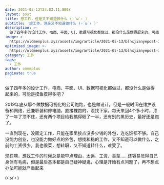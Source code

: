 ```yaml
---
date: 2021-05-12T23:03:11.000Z
layout: post
title: 想工作，但是又不知道做什么 (›´ω`‹ )
subtitle: '想工作，但是又不知道做什么 (›´ω`‹ )'
description: >-
  ‍做了四年多的设计工作，电商、平面、UI、数据可视化都做过，都没什么是做得起来的，可能是摸鱼摸得多吧？
image: >-
  https://oldmenplus.xyz/assets/img/article/2021-05-13/blhxjianyepost-image-24768443.jpg
optimized_image: >-
  https://oldmenplus.xyz/assets/img/article/2021-05-13/blhxjianyepost-image-24768443.jpg
category: 工作
tags:
  - 工作
author: ommmplus
paginate: true
---
```


做了四年多的设计工作，电商、平面、UI、数据可视化都做过，都没什么是做得起来的，可能是摸鱼摸得多吧？

2019年底从那个做数据可视化的公司跑路，也是做设计，但是一般时间在维护设备和网络，还兼职装和修电脑，直接裸跑的，没找下家。每天来回4个多小时，顶了一年了顶不住，还有两个项目给我搞得砸了一半，还有别的黑历史，最好还是跑了。

一直到现在，没固定工作，只能在家里接点没多少钱的外包，连吃饭都不够。自己没能力创业，也没能力做好点的外包，想找和稳的工作，又不知道可以做什么，之前的工资很少，我也很菜，想转职，又不知道转什么，难受了。

现在嘛，想找工作的时候总是能早点理由，太远、工资、类型……还容易觉得自己身体有毛病，但是最后基本都是自己疑神疑鬼，心理是开始有点问题了，再不想点办法可能就严重起来

(›´ω`‹ )